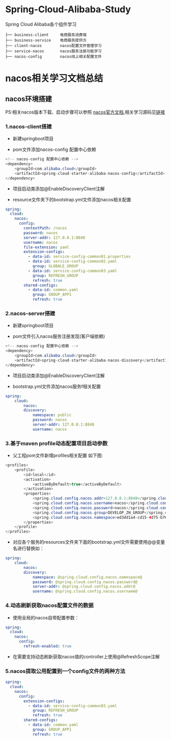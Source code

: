 # Spring-Cloud-Alibaba-Study
Spring Cloud Alibaba各个组件学习
```java_holder_method_tree
├── business-client     电商服务消费端
├── business-service    电商服务提供方
├── client-nacos        nacos配置文件管理学习
├── service-nacos       nacos服务注册功能学习
├── nacos-config        nacos线上相关配置文件
```

# nacos相关学习文档总结

## nacos环境搭建

PS:相关nacos版本下载、启动步骤可以参照 [nacos官方文档](https://github.com/alibaba/spring-cloud-alibaba/wiki/Nacos-config),相关学习源码见[链接](https://github.com/aystzh/spring-cloud-alibaba-study)

### 1.nacos-client搭建

- 新建springboot项目
  
- pom文件添加nacos-config 配置中心依赖

```java
<!-- nacos-config 配置中心依赖 -->
<dependency>
    <groupId>com.alibaba.cloud</groupId>
    <artifactId>spring-cloud-starter-alibaba-nacos-config</artifactId>
</dependency>
```
  
- 项目启动类添加@EnableDiscoveryClient注解

- resource文件夹下的bootstrap.yml文件添加nacos相关配置

```yaml
spring:
  cloud:
    nacos:
      config:
        contextPath: /nacos
        password: nacos
        server-addr: 127.0.0.1:8848
        username: nacos
        file-extension: yaml
        extension-configs:
          - data-id: service-config-common01.properties
          - data-id: service-config-common02.yaml
            group: GLOBALE_GROUP
          - data-id: service-config-common03.yaml
            group: REFRESH_GROUP
            refresh: true
        shared-configs:
          - data-id: common.yaml
            group: GROUP_APP1
            refresh: true

```

### 2.nacos-server搭建

- 新建springboot项目

- pom文件引入nacos服务注册发现(客户端依赖)

```java
<!-- nacos-config 配置中心依赖 -->
<dependency>
    <groupId>com.alibaba.cloud</groupId>
    <artifactId>spring-cloud-starter-alibaba-nacos-discovery</artifactId>
</dependency>
```

- 项目启动类添加@EnableDiscoveryClient注解

- bootstrap.yml文件添加nacos服务f相关配置
  
```yaml
spring:
    cloud:
        nacos:
        discovery:
            namespace: public
            password: nacos
            server-addr: 127.0.0.1:8848
            username: nacos
```

### 3.基于maven profile动态配置项目启动参数

- 父工程pom文件新增profiles相关配置 如下图:
  
```java
<profiles>
    <profile>
        <id>local</id>
        <activation>
            <activeByDefault>true</activeByDefault>
        </activation>
        <properties>
            <spring.cloud.config.nacos.addr>127.0.0.1:8848</spring.cloud.config.nacos.addr>
            <spring.cloud.config.nacos.username>nacos</spring.cloud.config.nacos.username>
            <spring.cloud.config.nacos.password>nacos</spring.cloud.config.nacos.password>
            <spring.cloud.config.nacos.group>DEVELOP_ZH_GROUP</spring.cloud.config.nacos.group>
            <spring.cloud.config.nacos.namespace>ed3dd1a4-cd15-4d75-b762-38220bab80fe</spring.cloud.config.nacos.namespace>
        </properties>
    </profile>
</profiles>
```

- 对应各个服务的resources文件夹下面的bootstrap.yml文件需要使用@@变量名进行替换如：
  
```yaml
spring:
    cloud:
        nacos:
        discovery:
            namespace: @spring.cloud.config.nacos.namespace@
            password: @spring.cloud.config.nacos.password@
            server-addr: @spring.cloud.config.nacos.addr@
            username: @spring.cloud.config.nacos.username@
```

### 4.动态刷新获取nacos配置文件的数据

- 使用全局的nacos自带配置参数：
  
```yaml
spring:
  cloud:
    nacos:
      config:
        refresh-enabled: true
```

- 在需要支持动态刷新获取nacos值的controller上使用@RefreshScope注解

### 5.nacos提取公用配置到一个config文件的两种方法

```yaml
spring:
  cloud:
    nacos:
      config:
        extension-configs:
          - data-id: service-config-common03.yaml
            group: REFRESH_GROUP
            refresh: true
        shared-configs:
          - data-id: common.yaml
            group: GROUP_APP1
            refresh: true
```